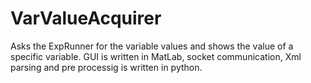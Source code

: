 # VarValueAcquirer
Asks the ExpRunner for the variable values and shows the value of a specific variable. GUI is written in MatLab, socket communication, Xml parsing and pre processig is written in python.

